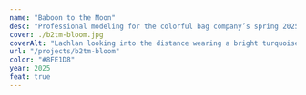 ```yaml
---
name: "Baboon to the Moon"
desc: "Professional modeling for the colorful bag company’s spring 2025 Bloom collection."
cover: ./b2tm-bloom.jpg
coverAlt: "Lachlan looking into the distance wearing a bright turquoise backpack"
url: "/projects/b2tm-bloom"
color: "#8FE1D8"
year: 2025
feat: true
---
```

